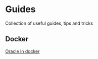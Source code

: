 # Guides

Collection of useful guides, tips and tricks

## Docker
[Oracle in docker](docs/Run_Oracle_enterprise_21.md)
